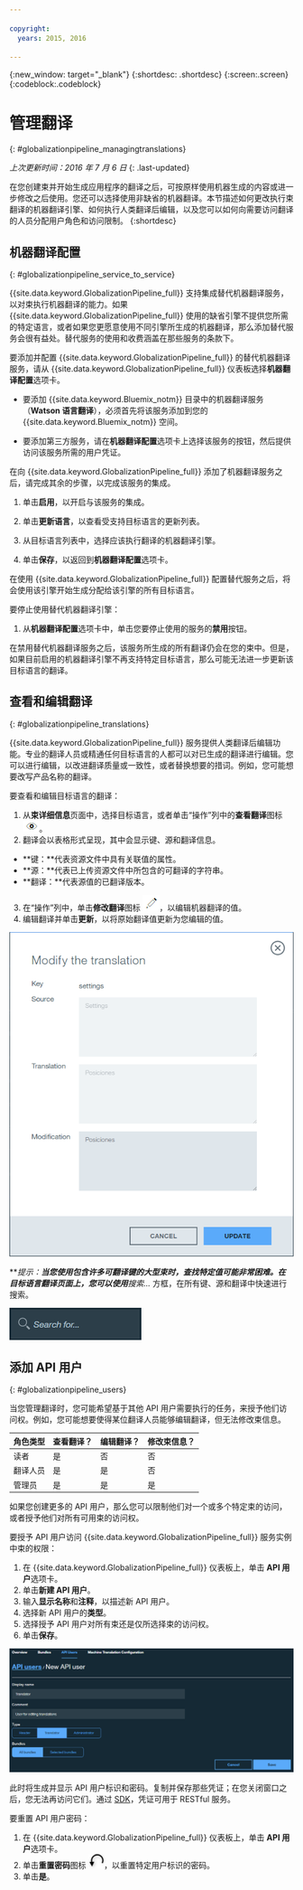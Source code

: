 ```yaml
---

copyright:
  years: 2015, 2016

---
```


{:new_window: target="_blank"}
{:shortdesc: .shortdesc}
{:screen:.screen}
{:codeblock:.codeblock}

# 管理翻译
{: #globalizationpipeline_managingtranslations}

*上次更新时间：2016 年 7 月 6 日*
{: .last-updated}

在您创建束并开始生成应用程序的翻译之后，可按原样使用机器生成的内容或进一步修改之后使用。您还可以选择使用非缺省的机器翻译。本节描述如何更改执行束翻译的机器翻译引擎、如何执行人类翻译后编辑，以及您可以如何向需要访问翻译的人员分配用户角色和访问限制。
{:shortdesc}

## 机器翻译配置
{: #globalizationpipeline_service_to_service}

{{site.data.keyword.GlobalizationPipeline_full}} 支持集成替代机器翻译服务，以对束执行机器翻译的能力。如果 {{site.data.keyword.GlobalizationPipeline_full}} 使用的缺省引擎不提供您所需的特定语言，或者如果您更愿意使用不同引擎所生成的机器翻译，那么添加替代服务会很有益处。替代服务的使用和收费涵盖在那些服务的条款下。

要添加并配置 {{site.data.keyword.GlobalizationPipeline_full}} 的替代机器翻译服务，请从 {{site.data.keyword.GlobalizationPipeline_full}} 仪表板选择**机器翻译配置**选项卡。

* 要添加 {{site.data.keyword.Bluemix_notm}} 目录中的机器翻译服务（**Watson 语言翻译**），必须首先将该服务添加到您的 {{site.data.keyword.Bluemix_notm}} 空间。

* 要添加第三方服务，请在**机器翻译配置**选项卡上选择该服务的按钮，然后提供访问该服务所需的用户凭证。

在向 {{site.data.keyword.GlobalizationPipeline_full}} 添加了机器翻译服务之后，请完成其余的步骤，以完成该服务的集成。

1. 单击**启用**，以开启与该服务的集成。

2. 单击**更新语言**，以查看受支持目标语言的更新列表。

3. 从目标语言列表中，选择应该执行翻译的机器翻译引擎。

4. 单击**保存**，以返回到**机器翻译配置**选项卡。

在使用 {{site.data.keyword.GlobalizationPipeline_full}} 配置替代服务之后，将会使用该引擎开始生成分配给该引擎的所有目标语言。 

要停止使用替代机器翻译引擎：

1. 从**机器翻译配置**选项卡中，单击您要停止使用的服务的**禁用**按钮。

在禁用替代机器翻译服务之后，该服务所生成的所有翻译仍会在您的束中。但是，如果目前启用的机器翻译引擎不再支持特定目标语言，那么可能无法进一步更新该目标语言的翻译。

<!-- Review comment: When you disable an engine, do you need to go back and reconfigure the languages?? Does it go back to the default engine? What happens? -->

## 查看和编辑翻译
{: #globalizationpipeline_translations}

{{site.data.keyword.GlobalizationPipeline_full}} 服务提供人类翻译后编辑功能。专业的翻译人员或精通任何目标语言的人都可以对已生成的翻译进行编辑。您可以进行编辑，以改进翻译质量或一致性，或者替换想要的措词。例如，您可能想要改写产品名称的翻译。

要查看和编辑目标语言的翻译：

1. 从**束详细信息**页面中，选择目标语言，或者单击“操作”列中的**查看翻译**图标 ![选择“查看翻译”图标，以查看目标语言的翻译](images/viewProjectDetailIcon.png)。
2. 翻译会以表格形式呈现，其中会显示键、源和翻译信息。
 * **键：**代表资源文件中具有关联值的属性。
 * **源：**代表已上传资源文件中所包含的可翻译的字符串。
 * **翻译：**代表源值的已翻译版本。
3. 在“操作”列中，单击**修改翻译**图标 ![选择“修改翻译”图标，以编辑特定键值对的翻译。](images/editIcon.png)，以编辑机器翻译的值。
4. 编辑翻译并单击**更新**，以将原始翻译值更新为您编辑的值。

![修改翻译对话框窗口提供一种简单的方法可用于编辑翻译。](images/editTranslation.png) 

***提示：***当您使用包含许多可翻译键的大型束时，查找特定值可能非常困难。在目标语言翻译页面上，您可以使用**搜索...** 方框，在所有键、源和翻译中快速进行搜索。

![使用目标语言翻译页面上提供的搜索框，可在目标语言中搜索键、源、翻译或所有这三项。](images/search.png) 


## 添加 API 用户
{: #globalizationpipeline_users}

当您管理翻译时，您可能希望基于其他 API 用户需要执行的任务，来授予他们访问权。例如，您可能想要使得某位翻译人员能够编辑翻译，但无法修改束信息。

| 角色类型 | 查看翻译？ | 编辑翻译？ | 修改束信息？ |
|-----------|--------------------|--------------------|----------------------------|
| 读者 | 是 | 否 | 否 |
| 翻译人员 | 是 | 是 | 否 |
| 管理员 | 是 | 是 | 是 |

如果您创建更多的 API 用户，那么您可以限制他们对一个或多个特定束的访问，或者授予他们对所有可用束的访问权。

要授予 API 用户访问 {{site.data.keyword.GlobalizationPipeline_full}} 服务实例中束的权限：

1. 在 {{site.data.keyword.GlobalizationPipeline_full}} 仪表板上，单击 **API 用户**选项卡。
2. 单击**新建 API 用户**。
3. 输入**显示名称**和**注释**，以描述新 API 用户。
4. 选择新 API 用户的**类型**。
5. 选择授予 API 用户对所有束还是仅所选择束的访问权。
6. 单击**保存**。

![填写表单以创建新的 API 用户。](images/newUser.png)

此时将生成并显示 API 用户标识和密码。复制并保存那些凭证；在您关闭窗口之后，您无法再访问它们。通过 [SDK](https://github.com/IBM-Bluemix/gp-common)，凭证可用于 RESTful 服务。 

要重置 API 用户密码：

1. 在 {{site.data.keyword.GlobalizationPipeline_full}} 仪表板上，单击 **API 用户**选项卡。
2. 单击**重置密码**图标 ![选择此图表以重置 API 用户密码](images/resetPW.png)，以重置特定用户标识的密码。 
3. 单击**是**。 

